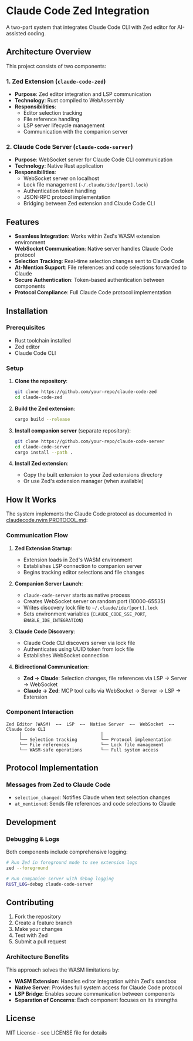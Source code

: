 # Claude Code Zed Integration

A two-part system that integrates Claude Code CLI with Zed editor for AI-assisted coding.

## Architecture Overview

This project consists of two components:

### 1. Zed Extension (`claude-code-zed`)
- **Purpose**: Zed editor integration and LSP communication
- **Technology**: Rust compiled to WebAssembly
- **Responsibilities**:
  - Editor selection tracking
  - File reference handling
  - LSP server lifecycle management
  - Communication with the companion server

### 2. Claude Code Server (`claude-code-server`)
- **Purpose**: WebSocket server for Claude Code CLI communication
- **Technology**: Native Rust application
- **Responsibilities**:
  - WebSocket server on localhost
  - Lock file management (`~/.claude/ide/[port].lock`)
  - Authentication token handling
  - JSON-RPC protocol implementation
  - Bridging between Zed extension and Claude Code CLI

## Features

- **Seamless Integration**: Works within Zed's WASM extension environment
- **WebSocket Communication**: Native server handles Claude Code protocol
- **Selection Tracking**: Real-time selection changes sent to Claude Code
- **At-Mention Support**: File references and code selections forwarded to Claude
- **Secure Authentication**: Token-based authentication between components
- **Protocol Compliance**: Full Claude Code protocol implementation

## Installation

### Prerequisites
- Rust toolchain installed
- Zed editor
- Claude Code CLI

### Setup

1. **Clone the repository**:
   ```bash
   git clone https://github.com/your-repo/claude-code-zed
   cd claude-code-zed
   ```

2. **Build the Zed extension**:
   ```bash
   cargo build --release
   ```

3. **Install companion server** (separate repository):
   ```bash
   git clone https://github.com/your-repo/claude-code-server
   cd claude-code-server
   cargo install --path .
   ```

4. **Install Zed extension**:
   - Copy the built extension to your Zed extensions directory
   - Or use Zed's extension manager (when available)

## How It Works

The system implements the Claude Code protocol as documented in [claudecode.nvim PROTOCOL.md](https://github.com/coder/claudecode.nvim/blob/main/PROTOCOL.md):

### Communication Flow

1. **Zed Extension Startup**:
   - Extension loads in Zed's WASM environment
   - Establishes LSP connection to companion server
   - Begins tracking editor selections and file changes

2. **Companion Server Launch**:
   - `claude-code-server` starts as native process
   - Creates WebSocket server on random port (10000-65535)
   - Writes discovery lock file to `~/.claude/ide/[port].lock`
   - Sets environment variables (`CLAUDE_CODE_SSE_PORT`, `ENABLE_IDE_INTEGRATION`)

3. **Claude Code Discovery**:
   - Claude Code CLI discovers server via lock file
   - Authenticates using UUID token from lock file
   - Establishes WebSocket connection

4. **Bidirectional Communication**:
   - **Zed → Claude**: Selection changes, file references via LSP → Server → WebSocket
   - **Claude → Zed**: MCP tool calls via WebSocket → Server → LSP → Extension

### Component Interaction

```
Zed Editor (WASM)  ←→  LSP  ←→  Native Server  ←→  WebSocket  ←→  Claude Code CLI
     │                              │
     └── Selection tracking         └── Protocol implementation
     └── File references            └── Lock file management
     └── WASM-safe operations       └── Full system access
```

## Protocol Implementation

### Messages from Zed to Claude Code

- `selection_changed`: Notifies Claude when text selection changes
- `at_mentioned`: Sends file references and code selections to Claude

## Development

### Debugging & Logs

Both components include comprehensive logging:

```bash
# Run Zed in foreground mode to see extension logs
zed --foreground

# Run companion server with debug logging
RUST_LOG=debug claude-code-server
```

## Contributing

1. Fork the repository
2. Create a feature branch
3. Make your changes
4. Test with Zed
5. Submit a pull request

### Architecture Benefits

This approach solves the WASM limitations by:
- **WASM Extension**: Handles editor integration within Zed's sandbox
- **Native Server**: Provides full system access for Claude Code protocol
- **LSP Bridge**: Enables secure communication between components
- **Separation of Concerns**: Each component focuses on its strengths

## License

MIT License - see LICENSE file for details

